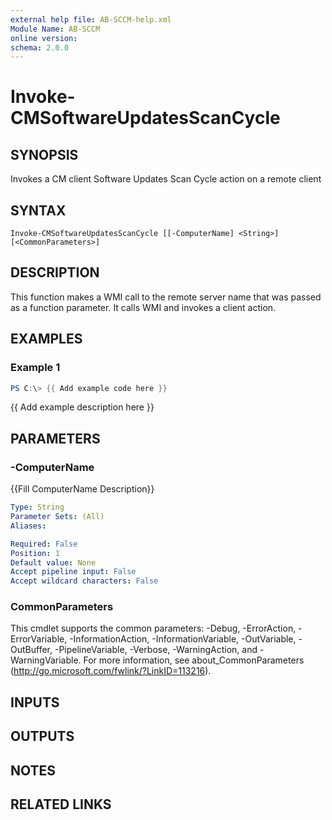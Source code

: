 ```yaml
---
external help file: AB-SCCM-help.xml
Module Name: AB-SCCM
online version:
schema: 2.0.0
---
```


# Invoke-CMSoftwareUpdatesScanCycle

## SYNOPSIS
Invokes a CM client Software Updates Scan Cycle action on a remote client

## SYNTAX

```
Invoke-CMSoftwareUpdatesScanCycle [[-ComputerName] <String>] [<CommonParameters>]
```

## DESCRIPTION
This function makes a WMI call to the remote server name that was passed as a
function parameter. 
It calls WMI and invokes a client action.

## EXAMPLES

### Example 1
```powershell
PS C:\> {{ Add example code here }}
```

{{ Add example description here }}

## PARAMETERS

### -ComputerName
{{Fill ComputerName Description}}

```yaml
Type: String
Parameter Sets: (All)
Aliases:

Required: False
Position: 1
Default value: None
Accept pipeline input: False
Accept wildcard characters: False
```

### CommonParameters
This cmdlet supports the common parameters: -Debug, -ErrorAction, -ErrorVariable, -InformationAction, -InformationVariable, -OutVariable, -OutBuffer, -PipelineVariable, -Verbose, -WarningAction, and -WarningVariable.
For more information, see about_CommonParameters (http://go.microsoft.com/fwlink/?LinkID=113216).

## INPUTS

## OUTPUTS

## NOTES

## RELATED LINKS
